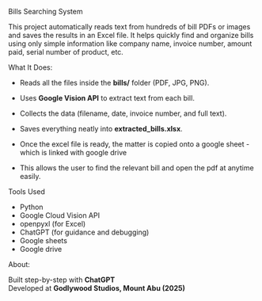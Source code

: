 Bills Searching System

This project automatically reads text from hundreds of bill PDFs or images and saves the results in an Excel file. 
It helps quickly find and organize bills using only simple information like company name, invoice number, amount paid, serial number of product, etc.

What It Does:
- Reads all the files inside the **bills/** folder (PDF, JPG, PNG).
- Uses **Google Vision API** to extract text from each bill.
- Collects the data (filename, date, invoice number, and full text).
- Saves everything neatly into **extracted_bills.xlsx**.

- Once the excel file is ready, the matter is copied onto a google sheet - which is linked with google drive
- This allows the user to find the relevant bill and open the pdf at anytime easily.


Tools Used
- Python  
- Google Cloud Vision API  
- openpyxl (for Excel)  
- ChatGPT (for guidance and debugging)
- Google sheets
- Google drive

About:

Built step-by-step with **ChatGPT**  
Developed at **Godlywood Studios, Mount Abu (2025)**

